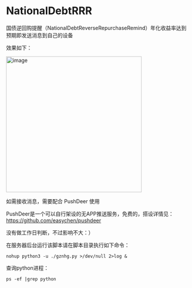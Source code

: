 # NationalDebtRRR
国债逆回购提醒（NationalDebtReverseRepurchaseRemind）年化收益率达到预期即发送消息到自己的设备

效果如下：

<img width="369" alt="image" src="https://user-images.githubusercontent.com/37242294/218236003-31763e47-5307-4baa-8ebc-360a64515011.png">

如需接收消息，需要配合 PushDeer 使用 

PushDeer是一个可以自行架设的无APP推送服务，免费的，搭设详情见：https://github.com/easychen/pushdeer

没有做工作日判断，不过影响不大：）

在服务器后台运行该脚本请在脚本目录执行如下命令：
```
nohup python3 -u ./gznhg.py >/dev/null 2>log &
```
查询python进程：
```
ps -ef |grep python
```


